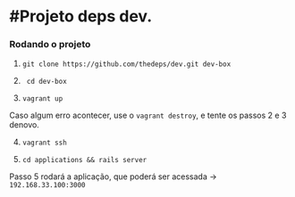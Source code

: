 #Projeto deps dev.
===


### Rodando o projeto

1. ```git clone https://github.com/thedeps/dev.git dev-box```

2. ``` cd dev-box```

3. ``` vagrant up ```

Caso algum erro acontecer, use o ```vagrant destroy```, e tente os passos 2 e 3 denovo.

4. ``` vagrant ssh ```


5. ``` cd applications && rails server ```

Passo 5 rodará a aplicação, que poderá ser acessada -> ```192.168.33.100:3000```